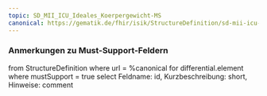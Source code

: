 ```yaml
---
topic: SD_MII_ICU_Ideales_Koerpergewicht-MS
canonical: https://gematik.de/fhir/isik/StructureDefinition/sd-mii-icu-ideales-koerpergewicht
---
```


### Anmerkungen zu Must-Support-Feldern

<fql>
from
	StructureDefinition
where 
    url = %canonical
for differential.element
where mustSupport = true
select
	Feldname: id, Kurzbeschreibung: short, Hinweise: comment
</fql>

